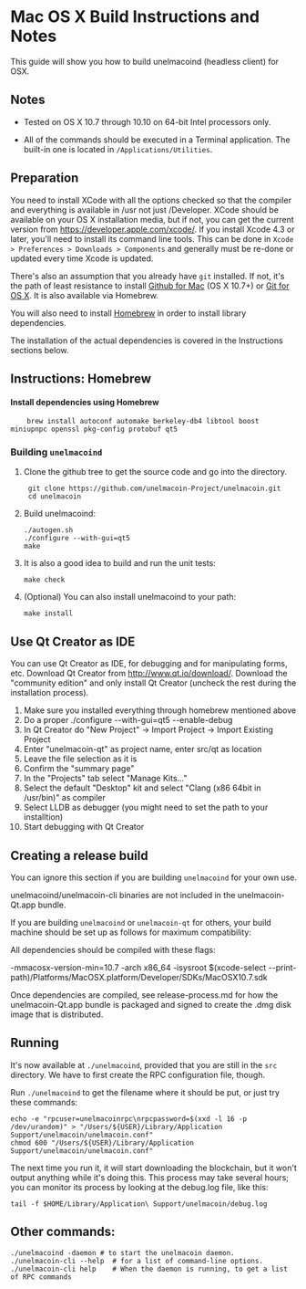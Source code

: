 Mac OS X Build Instructions and Notes
====================================
This guide will show you how to build unelmacoind (headless client) for OSX.

Notes
-----

* Tested on OS X 10.7 through 10.10 on 64-bit Intel processors only.

* All of the commands should be executed in a Terminal application. The
built-in one is located in `/Applications/Utilities`.

Preparation
-----------

You need to install XCode with all the options checked so that the compiler
and everything is available in /usr not just /Developer. XCode should be
available on your OS X installation media, but if not, you can get the
current version from https://developer.apple.com/xcode/. If you install
Xcode 4.3 or later, you'll need to install its command line tools. This can
be done in `Xcode > Preferences > Downloads > Components` and generally must
be re-done or updated every time Xcode is updated.

There's also an assumption that you already have `git` installed. If
not, it's the path of least resistance to install [Github for Mac](https://mac.github.com/)
(OS X 10.7+) or
[Git for OS X](https://code.google.com/p/git-osx-installer/). It is also
available via Homebrew.

You will also need to install [Homebrew](http://brew.sh) in order to install library
dependencies.

The installation of the actual dependencies is covered in the Instructions
sections below.

Instructions: Homebrew
----------------------

#### Install dependencies using Homebrew

        brew install autoconf automake berkeley-db4 libtool boost miniupnpc openssl pkg-config protobuf qt5

### Building `unelmacoind`

1. Clone the github tree to get the source code and go into the directory.

        git clone https://github.com/unelmacoin-Project/unelmacoin.git
        cd unelmacoin

2.  Build unelmacoind:

        ./autogen.sh
        ./configure --with-gui=qt5
        make

3.  It is also a good idea to build and run the unit tests:

        make check

4.  (Optional) You can also install unelmacoind to your path:

        make install

Use Qt Creator as IDE
------------------------
You can use Qt Creator as IDE, for debugging and for manipulating forms, etc.
Download Qt Creator from http://www.qt.io/download/. Download the "community edition" and only install Qt Creator (uncheck the rest during the installation process).

1. Make sure you installed everything through homebrew mentioned above
2. Do a proper ./configure --with-gui=qt5 --enable-debug
3. In Qt Creator do "New Project" -> Import Project -> Import Existing Project
4. Enter "unelmacoin-qt" as project name, enter src/qt as location
5. Leave the file selection as it is
6. Confirm the "summary page"
7. In the "Projects" tab select "Manage Kits..."
8. Select the default "Desktop" kit and select "Clang (x86 64bit in /usr/bin)" as compiler
9. Select LLDB as debugger (you might need to set the path to your installtion)
10. Start debugging with Qt Creator

Creating a release build
------------------------
You can ignore this section if you are building `unelmacoind` for your own use.

unelmacoind/unelmacoin-cli binaries are not included in the unelmacoin-Qt.app bundle.

If you are building `unelmacoind` or `unelmacoin-qt` for others, your build machine should be set up
as follows for maximum compatibility:

All dependencies should be compiled with these flags:

 -mmacosx-version-min=10.7
 -arch x86_64
 -isysroot $(xcode-select --print-path)/Platforms/MacOSX.platform/Developer/SDKs/MacOSX10.7.sdk

Once dependencies are compiled, see release-process.md for how the unelmacoin-Qt.app
bundle is packaged and signed to create the .dmg disk image that is distributed.

Running
-------

It's now available at `./unelmacoind`, provided that you are still in the `src`
directory. We have to first create the RPC configuration file, though.

Run `./unelmacoind` to get the filename where it should be put, or just try these
commands:

    echo -e "rpcuser=unelmacoinrpc\nrpcpassword=$(xxd -l 16 -p /dev/urandom)" > "/Users/${USER}/Library/Application Support/unelmacoin/unelmacoin.conf"
    chmod 600 "/Users/${USER}/Library/Application Support/unelmacoin/unelmacoin.conf"

The next time you run it, it will start downloading the blockchain, but it won't
output anything while it's doing this. This process may take several hours;
you can monitor its process by looking at the debug.log file, like this:

    tail -f $HOME/Library/Application\ Support/unelmacoin/debug.log

Other commands:
-------

    ./unelmacoind -daemon # to start the unelmacoin daemon.
    ./unelmacoin-cli --help  # for a list of command-line options.
    ./unelmacoin-cli help    # When the daemon is running, to get a list of RPC commands
